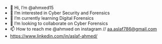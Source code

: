 - 👋 Hi, I’m @ahmxed15
- 👀 I’m interested in Cyber Security and Forensics
- 🌱 I’m currently learning Digital Forensics
- 💞️ I’m looking to collaborate on Cyber Forensics
- 📫 How to reach me @ahmxed on instagram // aa.aslaf786@gmail.com
- https://www.linkedin.com/in/aslaf-ahmed/

<!---
ahmxed15/ahmxed15 is a ✨ special ✨ repository because its `README.md` (this file) appears on your GitHub profile.
You can click the Preview link to take a look at your changes.
--->
